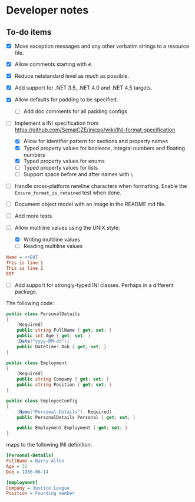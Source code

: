 # Developer notes

## To-do items

- [x] Move exception messages and any other verbatim strings to a resource file.
- [x] Allow comments starting with `#`.
- [x] Reduce netstandard level as much as possible.
- [x] Add support for .NET 3.5, .NET 4.0 and .NET 4.5 targets.
- [x] Allow defaults for padding to be specified.
  - [ ] Add doc comments for all padding configs
- [ ] Implement a INI specification from https://github.com/SemaiCZE/inicpp/wiki/INI-format-specification
  - [x] Allow for identifier pattern for sections and property names
  - [x] Typed property values for booleans, integral numbers and floating numbers
  - [x] Typed property values for enums
  - [ ] Typed property values for lists
  - [ ] Support space before and after names with `\`
- [ ] Handle cross-platform newline characters when formatting. Enable the `Ensure_format_is_retained` test when done.
- [ ] Document object model with an image in the README.md file.
- [ ] Add more tests.

- [ ] Allow multiline values using the UNIX style:
  - [x] Writing multiline values
  - [ ] Reading multiline values

```ini
Name = <<EOT
This is line 1
This is line 2
EOT
```

- [ ] Add support for strongly-typed INI classes. Perhaps in a different package.

The following code:
```cs
public class PersonalDetails
{
    [Required]
    public string FullName { get; set; }
    public int Age { get; set; }
    [Date("yyyy-MM-dd")]
    public DateTime? Dob { get; set; }
}

public class Employment
{
    [Required]
    public string Company { get; set; }
    public string Position { get; set; }
}

public class EmployeeConfig
{
    [Name("Personal-Details"), Required]
    public PersonalDetails Personal { get; set; }

    public Employment Employment { get; set; }
}
```

maps to the following INI definition:
```ini
[Personal-Details]
FullName = Barry Allen
Age = 32
Dob = 1986-06-14

[Employment]
Company = Justice League
Position = Founding member
```
